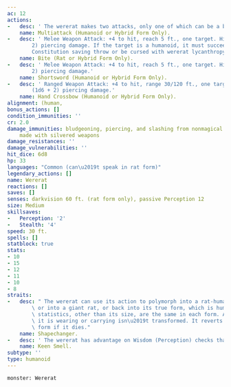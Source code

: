 ```yaml
---
ac: 12
actions:
-   desc: ' The wererat makes two attacks, only one of which can be a bite.'
    name: Multiattack (Humanoid or Hybrid Form Only).
-   desc: ' Melee Weapon Attack: +4 to hit, reach 5 ft., one target. Hit: 4 (1d4 +
        2) piercing damage. If the target is a humanoid, it must succeed on a DC 11
        Constitution saving throw or be cursed with wererat lycanthropy.'
    name: Bite (Rat or Hybrid Form Only).
-   desc: ' Melee Weapon Attack: +4 to hit, reach 5 ft., one target. Hit: 5 (1d6 +
        2) piercing damage.'
    name: Shortsword (Humanoid or Hybrid Form Only).
-   desc: ' Ranged Weapon Attack: +4 to hit, range 30/120 ft., one target. Hit: 5
        (1d6 + 2) piercing damage.'
    name: Hand Crossbow (Humanoid or Hybrid Form Only).
alignment: (human,
bonus_actions: []
condition_immunities: ''
cr: 2.0
damage_immunities: bludgeoning, piercing, and slashing from nonmagical attacks not
    made with silvered weapons
damage_resistances: ''
damage_vulnerabilities: ''
hit_dice: 6d8
hp: 33
languages: "Common (can\u2019t speak in rat form)"
legendary_actions: []
name: Wererat
reactions: []
saves: []
senses: darkvision 60 ft. (rat form only), passive Perception 12
size: Medium
skillsaves:
-   Perception: '2'
-   Stealth: '4'
speed: 30 ft.
spells: []
statblock: true
stats:
- 10
- 15
- 12
- 11
- 10
- 8
straits:
-   desc: " The wererat can use its action to polymorph into a rat-humanoid hybrid\
        \ or into a giant rat, or back into its true form, which is humanoid. Its\
        \ statistics, other than its size, are the same in each form. Any equipment\
        \ it is wearing or carrying isn\u2019t transformed. It reverts to its true\
        \ form if it dies."
    name: Shapechanger.
-   desc: ' The wererat has advantage on Wisdom (Perception) checks that rely on smell.'
    name: Keen Smell.
subtype: ''
type: humanoid
---
```

```statblock
monster: Wererat
```